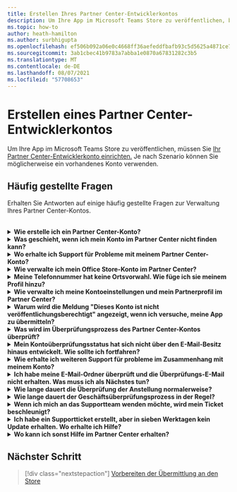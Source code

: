 ```yaml
---
title: Erstellen Ihres Partner Center-Entwicklerkontos
description: Um Ihre App im Microsoft Teams Store zu veröffentlichen, benötigen Sie ein Partner Center-Entwicklerkonto.
ms.topic: how-to
author: heath-hamilton
ms.author: surbhigupta
ms.openlocfilehash: ef506b092a06e0c4668ff36aefeddfbafb93c5d5625a4871ce7082c4c6564fea
ms.sourcegitcommit: 3ab1cbec41b9783a7abba1e0870a67831282c3b5
ms.translationtype: MT
ms.contentlocale: de-DE
ms.lasthandoff: 08/07/2021
ms.locfileid: "57708653"
---
```

# <a name="create-a-partner-center-developer-account"></a>Erstellen eines Partner Center-Entwicklerkontos

Um Ihre App im Microsoft Teams Store zu veröffentlichen, müssen Sie [Ihr Partner Center-Entwicklerkonto einrichten.](/office/dev/store/open-a-developer-account) Je nach Szenario können Sie möglicherweise ein vorhandenes Konto verwenden.

## <a name="faq"></a>Häufig gestellte Fragen

Erhalten Sie Antworten auf einige häufig gestellte Fragen zur Verwaltung Ihres Partner Center-Kontos.

<br>

<details>

<summary><b>Wie erstelle ich ein Partner Center-Konto?</b></summary>

Sie können ein Partner Center-Konto auf eine der folgenden Arten erstellen:

* Wenn Sie noch nicht im Partner Center sind und nicht über ein Microsoft-Netzwerkkonto verfügen, [erstellen Sie ein Konto über die Partner Center-Registrierungsseite.](/office/dev/store/open-a-developer-account#create-an-account-using-the-partner-center-enrollment-page)
* Wenn Sie bereits im Microsoft Partner Network registriert sind, [erstellen Sie ein Konto direkt im Partner Center mithilfe vorhandener Microsoft Partner Center-Registrierungen.](/office/dev/store/open-a-developer-account#create-an-account-using-an-existing-partner-center-enrollment)

<br>

</details>

<details>

<summary><b>Was geschieht, wenn ich mein Konto im Partner Center nicht finden kann?</b></summary>

Öffnen Sie ein [Partner Center-Supportticket,](https://partner.microsoft.com/support/v2/?stage=1) und wählen Sie Folgendes aus:

| Menü | Option |
| -------   | -------  |
|Kategorie| Commercial Marketplace|
| Thema | Allgemeine Marketplace-Hilfe und Fragen zur Vorgehensweise |
| Subtopic| Office-Add-In |

<br>

</details>

<details>

<summary><b>Wo erhalte ich Support für Probleme mit meinem Partner Center-Konto?</b></summary>

Besuchen Sie die Supportseite der [Herausgeber,](https://aka.ms/marketplacepublishersupport) um nach Ihrem Problem zu suchen. Wenn die Anleitung nicht hilfreich ist, erstellen Sie ein [Partner Center-Supportticket.](/azure/marketplace/partner-center-portal/support#how-to-open-a-support-ticket)

<br>

</details>

<details>

<summary><b>Wie verwalte ich mein Office Store-Konto im Partner Center?</b></summary>

Weitere Informationen finden Sie [unter Verwalten Ihres Kontos über das Partner Center.](/office/dev/store/manage-account-settings-and-profile)

<br>

</details>

<details>

<summary><b>Meine Telefonnummer hat keine Ortsvorwahl. Wie füge ich sie meinem Profil hinzu?</b></summary>

Die Telefonnummer umfasst drei Teile: Landesvorwahl, Ortsvorwahl und Telefonnummer. Wenn Ihre Telefonnummer keine Ortsvorwahl enthält, lassen Sie das zweite Feld leer, und schließen Sie das dritte Feld ab.

<br>

</details>

<details>

<summary><b>Wie verwalte ich meine Kontoeinstellungen und mein Partnerprofil im Partner Center?</b></summary>

Weitere Informationen finden Sie unter [Verwalten von Kontoeinstellungen und Profilinformationen.](/windows/uwp/publish/manage-account-settings-and-profile#additional-settings-and-info)

<br>

</details>

<details>

<summary><b>Warum wird die Meldung "Dieses Konto ist nicht veröffentlichungsberechtigt" angezeigt, wenn ich versuche, meine App zu übermitteln?</b></summary>

Sie haben diese Fehlermeldung erhalten, da ihr [Kontoüberprüfungsstatus](/partner-center/verification-responses) aussteht. Überprüfen Sie Ihren Status im Partner [Center-Dashboard.](https://partner.microsoft.com/dashboard) Wählen Sie das **Zahnradsymbol Einstellungen** aus, und wählen Sie **die Entwicklereinstellungen > Konto > Kontoeinstellungen** aus.

![Partner Center-Überprüfungsstatus](~/assets/images/partner-center-verification-status.png)

<br>

</details>

<details>

<summary><b>Was wird im Überprüfungsprozess des Partner Center-Kontos überprüft?</b></summary>

Es gibt drei Überprüfungsbereiche: **E-Mail-Besitz,** **Anstellung** und **Unternehmen.** Weitere Informationen finden Sie unter ["Überprüft" und "Reagieren".](/partner-center/verification-responses#what-is-verified-and-how-to-respond)

Wenn Sie der primäre Kontakt, globaler Administrator oder Kontoadministrator sind, können Sie den Überprüfungsstatus überwachen und den Fortschritt auf Ihrer Profilseite nachverfolgen.

Nach Abschluss des Überprüfungsprozesses ändert sich der Status Ihrer Registrierung auf der Profilseite von *"Ausstehend"* in *"Autorisiert".* Der primäre Kontakt erhält dann innerhalb weniger Werktage eine E-Mail von Microsoft.

<br>

</details>

<details>

<summary><b>Mein Kontoüberprüfungsstatus hat sich nicht über den E-Mail-Besitz hinaus entwickelt. Wie sollte ich fortfahren?</b></summary>

Während der Überprüfung des **E-Mail-Besitzes** wird eine Überprüfungs-E-Mail an den primären Kontakt gesendet. Überprüfen Sie den Posteingang Ihres primären Kontakts auf eine E-Mail von **maccount@microsoft.com,** wobei die Betreffzeile **"Aktion erforderlich" ist: Überprüfen Sie Ihr E-Mail-Konto bei Microsoft,** und schließen Sie den E-Mail-Überprüfungsprozess ab. Die Überprüfungs-E-Mail wird an die Adresse gesendet, die in den Einstellungen Ihres Partner Center-Kontos aufgeführt ist.

Beachten Sie Folgendes zum E-Mail-Überprüfungsprozess:

* Der E-Mail-Überprüfungslink ist nur für sieben Tage gültig.
* Sie können anfordern, die E-Mail erneut zu senden, indem Sie ihre Partnerprofilseite besuchen und den **E-Mail-Link** zur Erneuten Überprüfung auswählen.
* Um sicherzustellen, dass Sie die E-Mail erhalten, **microsoft.com** sichere Liste als sichere Domäne, und überprüfen Sie Ihre Junk-E-Mail-Ordner.

<br>

</details>

<details>

<summary><b>Wie erhalte ich weiteren Support für probleme im Zusammenhang mit meinem Konto?</b></summary>

Weitere Informationen finden Sie [im Support für das Commercial Marketplace-Programm im Partner Center.](/azure/marketplace/partner-center-portal/support)

<br>

</details>

<details>

<summary><b>Ich habe meine E-Mail-Ordner überprüft und die Überprüfungs-E-Mail nicht erhalten. Was muss ich als Nächstes tun?</b></summary>

Versuchen Sie, das Problem durch folgende Maßnahme zu beheben:

* Überprüfen Sie Ihren Junk- oder Spamordner.
* Löschen Sie den Browsercache, wechseln Sie zu Ihrem Partner Center-Kontodashboard, und wählen Sie **Bestätigungs-E-Mail erneut senden** aus.
* Versuchen Sie, über einen anderen Browser auf den **E-Mail-Link** zur Erneuten Überprüfung zuzugreifen.
* Arbeiten Sie mit Ihrer IT-Abteilung, um sicherzustellen, dass die Überprüfungs-E-Mails nicht von Ihrem E-Mail-Server blockiert werden.
* Passen Sie den Spamfilter Ihres Servers so an, dass alle E-Mails von **maccount@microsoft.com** zugelassen oder sicher aufgelistet werden.

<br>

</details>

<details>

<summary><b>Wie lange dauert die Überprüfung der Anstellung normalerweise?</b></summary>

Wenn alle übermittelten Details korrekt sind, dauert die Überprüfung der Anstellung etwa zwei Stunden.

<br>

</details>

<details>

<summary><b>Wie lange dauert der Geschäftsüberprüfungsprozess in der Regel?</b></summary>

Wenn alle erforderlichen Dokumente übermittelt werden, dauert die Geschäftliche Überprüfung ein bis zwei Werktage, bis sie abgeschlossen ist.

<br>

</details>

<details>

<summary><b>Wenn ich mich an das Supportteam wenden möchte, wird mein Ticket beschleunigt?</b></summary>

Supporttickets werden in einer Woche aufgelöst. Suchen Sie nach Updates, die an die E-Mail gesendet wurden, die Sie beim Erstellen des Supporttickets angegeben haben.

<br>

</details>

<details>

<summary><b>Ich habe ein Supportticket erstellt, aber in sieben Werktagen kein Update erhalten. Wo erhalte ich Hilfe?</b></summary>

Senden Sie eine E-Mail mit den folgenden Details an <a href="mailto:teamsubm@microsoft.com">teamsubm@microsoft.com:</a>

* **Betreffzeile:** Partner Center-Kontoproblem für *<your app name>* .
* **E-Mail-Textkörper:**
    * Supportticketnummer.
    * Ihre Verkäufer-ID.
    * Screenshot des Problems (sofern möglich).

<br>

</details>

<details>

<summary><b>Wo kann ich sonst Hilfe im Partner Center erhalten?</b></summary>

Die folgenden Ressourcen können ebenfalls hilfreich sein:

* [Microsoft 365 Häufig gestellte Fragen zur App-Übermittlung.](/office/dev/store/appsource-submission-faq)
* [Dokumentation zum kommerziellen Marketplace.](/azure/marketplace/)

<br>

</details>

## <a name="next-step"></a>Nächster Schritt

> [!div class="nextstepaction"]
> [Vorbereiten der Übermittlung an den Store](~/concepts/deploy-and-publish/appsource/prepare/submission-checklist.md)
